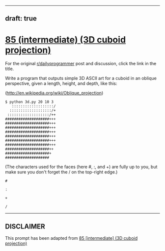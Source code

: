 ---
draft: true
----

# [85 (intermediate) (3D cuboid projection)](https://www.reddit.com/r/dailyprogrammer/comments/xq2ao/832012_challenge_85_intermediate_3d_cuboid/)

For the original [r/dailyprogrammer](https://www.reddit.com/r/dailyprogrammer/) post and discussion, click the link in the title.

Write a program that outputs simple 3D ASCII art for a cuboid in an oblique perspective, given a length, height, and depth, like this:

(http://en.wikipedia.org/wiki/Oblique_projection)

```
$ python 3d.py 20 10 3
   :::::::::::::::::::/
  :::::::::::::::::::/+
 :::::::::::::::::::/++
####################+++
####################+++
####################+++
####################+++
####################+++
####################+++
####################+++
####################++
####################+
####################
```
(The characters used for the faces (here #, :, and +) are fully up to you, but make sure you don't forget the / on the top-right edge.)


```
#
```

```
:
```

```
+
```

```
/
```

----
## **DISCLAIMER**
This prompt has been adapted from [85 [intermediate] (3D cuboid projection)](https://www.reddit.com/r/dailyprogrammer/comments/xq2ao/832012_challenge_85_intermediate_3d_cuboid/
)
